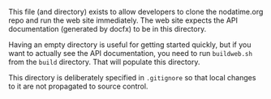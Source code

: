 This file (and directory) exists to allow developers to clone the
nodatime.org repo and run the web site immediately. The web site
expects the API documentation (generated by docfx) to be in this
directory.

Having an empty directory is useful for getting started quickly, but if
you want to actually see the API documentation, you need to run
`buildweb.sh` from the `build` directory. That will populate this
directory.

This directory is deliberately specified in `.gitignore` so that
local changes to it are not propagated to source control.
